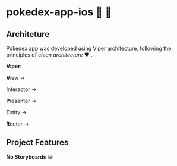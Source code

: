 # pokedex-app-ios :iphone: :apple:

## **Architeture**

Pokedex app was developed using Viper architecture, following the principles of _clean architecture_ :heart: .

**Viper**:

**V**iew ->  <p>
**I**nteractor -> <p>
**P**resenter -> <p>
**E**ntity -> <p>
**R**outer -> <p>

## Project Features

**No Storyboards** :smiley:
